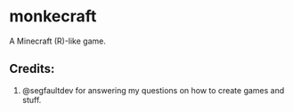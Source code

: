 # monkecraft
A Minecraft (R)-like game.
## Credits:
1. @segfaultdev for answering my questions on how to create games and stuff.
